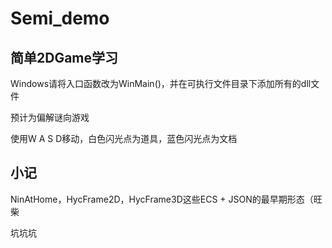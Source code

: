 # Semi_demo
## 简单2DGame学习

Windows请将入口函数改为WinMain()，并在可执行文件目录下添加所有的dll文件

预计为偏解谜向游戏

使用W A S D移动，白色闪光点为道具，蓝色闪光点为文档

## 小记

NinAtHome，HycFrame2D，HycFrame3D这些ECS + JSON的最早期形态（旺柴

坑坑坑
